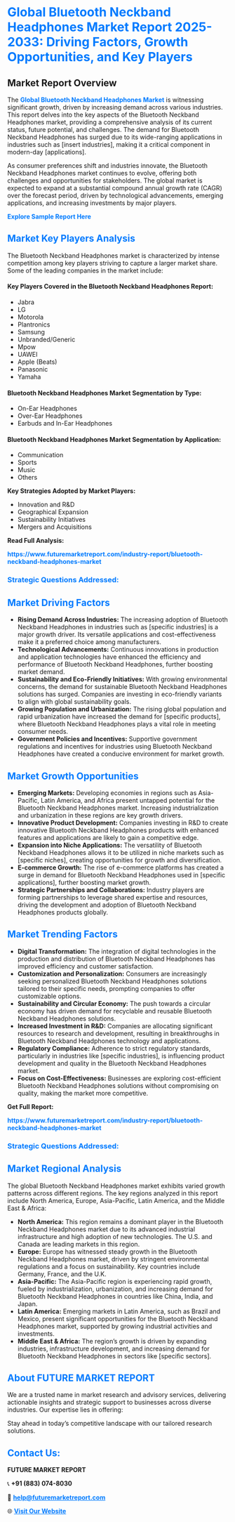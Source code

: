 <h1 style="color: #007BFF;">Global Bluetooth Neckband Headphones Market Report 2025-2033: Driving Factors, Growth Opportunities, and Key Players</h1>

<section id="overview">
<h2>Market Report Overview</h2>
<p>The <a href="https://www.futuremarketreport.com/industry-report/bluetooth-neckband-headphones-market" style="color: #007BFF; text-decoration: none;"><strong>Global Bluetooth Neckband Headphones Market</strong></a> is witnessing significant growth, driven by increasing demand across various industries. This report delves into the key aspects of the Bluetooth Neckband Headphones market, providing a comprehensive analysis of its current status, future potential, and challenges. The demand for Bluetooth Neckband Headphones has surged due to its wide-ranging applications in industries such as [insert industries], making it a critical component in modern-day [applications].</p>
<p>As consumer preferences shift and industries innovate, the Bluetooth Neckband Headphones market continues to evolve, offering both challenges and opportunities for stakeholders. The global market is expected to expand at a substantial compound annual growth rate (CAGR) over the forecast period, driven by technological advancements, emerging applications, and increasing investments by major players.</p>
</section>

<section id="overview">
<p><a href="https://www.futuremarketreport.com/request-sample/reportId=59236" style="color: #007BFF; text-decoration: none;"><strong>Explore Sample Report Here</strong></a></p>
</section>

<section id="key-players">
<h2 style="color: #007BFF;">Market Key Players Analysis</h2>
<p>The Bluetooth Neckband Headphones market is characterized by intense competition among key players striving to capture a larger market share. Some of the leading companies in the market include:</p>
<h4>Key Players Covered in the Bluetooth Neckband Headphones Report:</h4>
<ul><li>Jabra</li><li>LG</li><li>Motorola</li><li>Plantronics</li><li>Samsung</li><li>Unbranded/Generic</li><li>Mpow</li><li>UAWEI</li><li>Apple (Beats)</li><li>Panasonic</li><li>Yamaha</li></ul>
<h4>Bluetooth Neckband Headphones Market Segmentation by Type:</h4>
<ul><li>On-Ear Headphones</li><li>Over-Ear Headphones</li><li>Earbuds and In-Ear Headphones</li></ul>

<h4>Bluetooth Neckband Headphones Market Segmentation by Application:</h4>
<ul><li>Communication</li><li>Sports</li><li>Music</li><li>Others</li></ul>
<p><strong>Key Strategies Adopted by Market Players:</strong></p>
<ul>
<li>Innovation and R&D</li>
<li>Geographical Expansion</li>
<li>Sustainability Initiatives</li>
<li>Mergers and Acquisitions</li>
</ul>
</section>

<section>
<p><strong>Read Full Analysis: </strong></p><a href="https://www.futuremarketreport.com/industry-report/bluetooth-neckband-headphones-market" style="color: #007BFF; text-decoration: none;"><strong>https://www.futuremarketreport.com/industry-report/bluetooth-neckband-headphones-market</strong></a>
<h3 style="color: #007BFF;">Strategic Questions Addressed:</h3>
</section>

<section id="driving-factors">
<h2 style="color: #007BFF;">Market Driving Factors</h2>
<ul>
<li><strong>Rising Demand Across Industries:</strong> The increasing adoption of Bluetooth Neckband Headphones in industries such as [specific industries] is a major growth driver. Its versatile applications and cost-effectiveness make it a preferred choice among manufacturers.</li>
<li><strong>Technological Advancements:</strong> Continuous innovations in production and application technologies have enhanced the efficiency and performance of Bluetooth Neckband Headphones, further boosting market demand.</li>
<li><strong>Sustainability and Eco-Friendly Initiatives:</strong> With growing environmental concerns, the demand for sustainable Bluetooth Neckband Headphones solutions has surged. Companies are investing in eco-friendly variants to align with global sustainability goals.</li>
<li><strong>Growing Population and Urbanization:</strong> The rising global population and rapid urbanization have increased the demand for [specific products], where Bluetooth Neckband Headphones plays a vital role in meeting consumer needs.</li>
<li><strong>Government Policies and Incentives:</strong> Supportive government regulations and incentives for industries using Bluetooth Neckband Headphones have created a conducive environment for market growth.</li>
</ul>
</section>

<section id="growth-opportunities">
<h2 style="color: #007BFF;">Market Growth Opportunities</h2>
<ul>
<li><strong>Emerging Markets:</strong> Developing economies in regions such as Asia-Pacific, Latin America, and Africa present untapped potential for the Bluetooth Neckband Headphones market. Increasing industrialization and urbanization in these regions are key growth drivers.</li>
<li><strong>Innovative Product Development:</strong> Companies investing in R&D to create innovative Bluetooth Neckband Headphones products with enhanced features and applications are likely to gain a competitive edge.</li>
<li><strong>Expansion into Niche Applications:</strong> The versatility of Bluetooth Neckband Headphones allows it to be utilized in niche markets such as [specific niches], creating opportunities for growth and diversification.</li>
<li><strong>E-commerce Growth:</strong> The rise of e-commerce platforms has created a surge in demand for Bluetooth Neckband Headphones used in [specific applications], further boosting market growth.</li>
<li><strong>Strategic Partnerships and Collaborations:</strong> Industry players are forming partnerships to leverage shared expertise and resources, driving the development and adoption of Bluetooth Neckband Headphones products globally.</li>
</ul>
</section>

<section id="trending-factors">
<h2 style="color: #007BFF;">Market Trending Factors</h2>
<ul>
<li><strong>Digital Transformation:</strong> The integration of digital technologies in the production and distribution of Bluetooth Neckband Headphones has improved efficiency and customer satisfaction.</li>
<li><strong>Customization and Personalization:</strong> Consumers are increasingly seeking personalized Bluetooth Neckband Headphones solutions tailored to their specific needs, prompting companies to offer customizable options.</li>
<li><strong>Sustainability and Circular Economy:</strong> The push towards a circular economy has driven demand for recyclable and reusable Bluetooth Neckband Headphones solutions.</li>
<li><strong>Increased Investment in R&D:</strong> Companies are allocating significant resources to research and development, resulting in breakthroughs in Bluetooth Neckband Headphones technology and applications.</li>
<li><strong>Regulatory Compliance:</strong> Adherence to strict regulatory standards, particularly in industries like [specific industries], is influencing product development and quality in the Bluetooth Neckband Headphones market.</li>
<li><strong>Focus on Cost-Effectiveness:</strong> Businesses are exploring cost-efficient Bluetooth Neckband Headphones solutions without compromising on quality, making the market more competitive.</li>
</ul>
</section>

<section>
<p><strong>Get Full Report: </strong></p><a href="https://www.futuremarketreport.com/industry-report/bluetooth-neckband-headphones-market" style="color: #007BFF; text-decoration: none;"><strong>https://www.futuremarketreport.com/industry-report/bluetooth-neckband-headphones-market</strong></a>
<h3 style="color: #007BFF;">Strategic Questions Addressed:</h3>
</section>


<section id="regional-analysis">
<h2 style="color: #007BFF;">Market Regional Analysis</h2>
<p>The global Bluetooth Neckband Headphones market exhibits varied growth patterns across different regions. The key regions analyzed in this report include North America, Europe, Asia-Pacific, Latin America, and the Middle East & Africa:</p>
<ul>
<li><strong>North America:</strong> This region remains a dominant player in the Bluetooth Neckband Headphones market due to its advanced industrial infrastructure and high adoption of new technologies. The U.S. and Canada are leading markets in this region.</li>
<li><strong>Europe:</strong> Europe has witnessed steady growth in the Bluetooth Neckband Headphones market, driven by stringent environmental regulations and a focus on sustainability. Key countries include Germany, France, and the U.K.</li>
<li><strong>Asia-Pacific:</strong> The Asia-Pacific region is experiencing rapid growth, fueled by industrialization, urbanization, and increasing demand for Bluetooth Neckband Headphones in countries like China, India, and Japan.</li>
<li><strong>Latin America:</strong> Emerging markets in Latin America, such as Brazil and Mexico, present significant opportunities for the Bluetooth Neckband Headphones market, supported by growing industrial activities and investments.</li>
<li><strong>Middle East & Africa:</strong> The region’s growth is driven by expanding industries, infrastructure development, and increasing demand for Bluetooth Neckband Headphones in sectors like [specific sectors].</li>
</ul>
</section>

<footer>
<h2 style="color: #007BFF;">About FUTURE MARKET REPORT</h2>
<p>We are a trusted name in market research and advisory services, delivering actionable insights and strategic support to businesses across diverse industries. Our expertise lies in offering:</p>

<p>Stay ahead in today’s competitive landscape with our tailored research solutions.</p>

<h2 style="color: #007BFF;">Contact Us:</h2>
<p><strong>FUTURE MARKET REPORT</strong></p>
<p>📞 <strong>+91 (883) 074-8030</strong></p>
<p>📧 <strong><a href="mailto:help@futuremarketreport.com" style="color: #007BFF;">help@futuremarketreport.com</a></strong></p>
<p>🌐 <strong><a href="https://www.futuremarketreport.com/" style="color: #007BFF;">Visit Our Website</a></strong></p>
</footer>